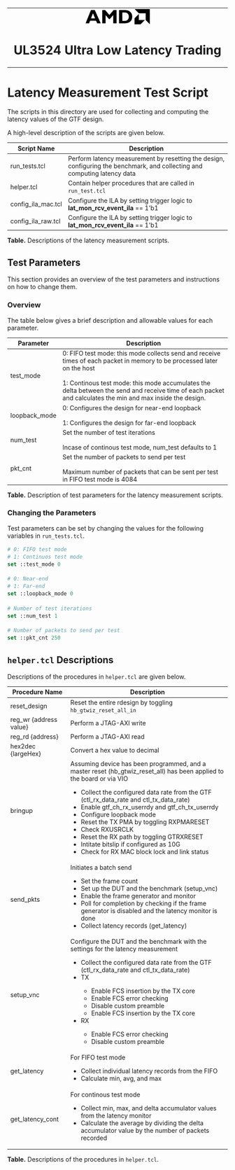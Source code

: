 <table class="sphinxhide" width="100%">
 <tr width="100%">
    <td align="center"><img src="https://raw.githubusercontent.com/Xilinx/Image-Collateral/main/xilinx-logo.png" width="30%"/><h1>UL3524 Ultra Low Latency Trading</h1>
    </td>
 </tr>
</table>

# Latency Measurement Test Script
The scripts in this directory are used for collecting and computing the latency values of the GTF design.

A high-level description of the scripts are given below.

| Script Name | Description |
|-------------|-------------|
| run_tests.tcl | Perform latency measurement by resetting the design, configuring the benchmark, and collecting and computing latency data |
| helper.tcl | Contain helper procedures that are called in `run_test.tcl` |
| config_ila_mac.tcl | Configure the ILA by setting trigger logic to **lat_mon_rcv_event_ila** == 1'b1 |
| config_ila_raw.tcl | Configure the ILA by setting trigger logic to **lat_mon_rcv_event_ila** == 1'b1 |

**Table.** Descriptions of the latency measurement scripts.

## Test Parameters
This section provides an overview of the test parameters and instructions on how to change them. 

### Overview
The table below gives a brief description and allowable values for each parameter.

| Parameter | Description |
|---|---|
| test_mode | 0: FIFO test mode: this mode collects send and receive times of each packet in memory to be processed later on the host <br><br> 1: Continous test mode: this mode accumulates the delta between the send and receive time of each packet and calculates the min and max inside the design. |
| loopback_mode | 0: Configures the design for near-end loopback <br><br> 1: Configures the design for far-end loopback |
| num_test | Set the number of test iterations <br><br> Incase of continous test mode, num_test defaults to 1 |
| pkt_cnt | Set the number of packets to send per test <br><br> Maximum number of packets that can be sent per test in FIFO test mode is 4084 |

**Table.** Description of test parameters for the latency measurement scripts.

### Changing the Parameters
Test parameters can be set by changing the values for the following variables in `run_tests.tcl`.

```tcl
# 0: FIFO test mode
# 1: Continuos test mode
set ::test_mode 0

# 0: Near-end
# 1: Far-end
set ::loopback_mode 0

# Number of test iterations
set ::num_test 1

# Number of packets to send per test
set ::pkt_cnt 250
```
## `helper.tcl` Descriptions
Descriptions of the procedures in `helper.tcl` are given below.

| Procedure Name | Description |
|-------------|-------------|
| reset_design | Reset the entire rdesign by toggling `hb_gtwiz_reset_all_in` |
| reg_wr {address value} | Perform a JTAG-AXI write |
| reg_rd {address} | Perform a JTAG-AXI read |
| hex2dec {largeHex} | Convert a hex value to decimal |
| bringup | Assuming device has been programmed, and a master reset (hb_gtwiz_reset_all) has been applied to the board or via VIO <ul> <li> Collect the configured data rate from the GTF (ctl_rx_data_rate and ctl_tx_data_rate) </li> <li> Enable gtf_ch_rx_userrdy and gtf_ch_tx_userrdy </li> <li> Configure loopback mode </li> <li> Reset the TX PMA by toggling RXPMARESET </li> <li> Check RXUSRCLK </li> <li> Reset the RX path by toggling GTRXRESET </li> <li> Intitate bitslip if configured as 10G </li> <li> Check for RX MAC block lock and link status </li> </ul> |
| send_pkts | Initiates a batch send <ul> <li> Set the frame count </li> <li> Set up the DUT and the benchmark (setup_vnc) </li> <li> Enable the frame generator and monitor </li> <li> Poll for completion by checking if the frame generator is disabled and the latency monitor is done </li>  <li> Collect latency records (get_latency) </li> </ul> |
| setup_vnc | Configure the DUT and the benchmark with the settings for the latency measurement <ul> <li> Collect the configured data rate from the GTF (ctl_rx_data_rate and ctl_tx_data_rate) </li> <li> TX </li> <ul> <li> Enable FCS insertion by the TX core </li> <li> Enable FCS error checking </li> <li> Disable custom preamble </li> <li> Enable FCS insertion by the TX core </li> </ul> <li> RX </li> <ul> <li> Enable FCS error checking </li> <li> Disable custom preamble </li> </ul> </ul> |
| get_latency | For FIFO test mode <ul> <li> Collect individual latency records from the FIFO </li> <li> Calculate min, avg, and max </li> </ul> |
| get_latency_cont | For continous test mode <ul> <li> Collect min, max, and delta accumulator values from the latency monitor </li> <li> Calculate the average by dividing the delta accumulator value by the number of packets recorded </li> </ul> |

**Table.** Descriptions of the procedures in `helper.tcl`.
